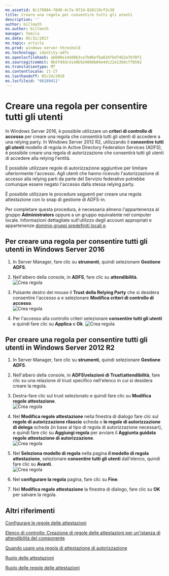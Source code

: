 ```yaml
---
ms.assetid: 8c179884-f0d9-4c7a-973d-820119cf3c38
title: Creare una regola per consentire tutti gli utenti
description: ''
author: billmath
ms.author: billmath
manager: femila
ms.date: 05/31/2017
ms.topic: article
ms.prod: windows-server-threshold
ms.technology: identity-adfs
ms.openlocfilehash: abb00e14dd0b3ce7b06efba816fbd7452e7bf0f1
ms.sourcegitcommit: 0b5fd4dc4148b92480db04e4dc22e139dcff8582
ms.translationtype: MT
ms.contentlocale: it-IT
ms.lasthandoff: 05/24/2019
ms.locfileid: "66189411"
---
```

# <a name="create-a-rule-to-permit-all-users"></a>Creare una regola per consentire tutti gli utenti

In Windows Server 2016, è possibile utilizzare un **criteri di controllo di accesso** per creare una regola che consentirà tutti gli utenti di accedere a una relying party.  In Windows Server 2012 R2, utilizzando il **consentire tutti gli utenti** modello di regola in Active Directory Federation Services \(ADFS\), è possibile creare una regola di autorizzazione che consentirà tutti gli utenti di accedere alla relying l'entità. 

È possibile utilizzare regole di autorizzazione aggiuntive per limitare ulteriormente l'accesso. Agli utenti che hanno ricevuto l'autorizzazione di accesso alla relying parti da parte del Servizio federativo potrebbe comunque essere negato l'accesso dalla stessa relying party.  
  
È possibile utilizzare le procedure seguenti per creare una regola attestazione con lo snap di gestione di ADFS\-in.  
  
Per completare questa procedura, è necessaria almeno l'appartenenza al gruppo **Administrators** oppure a un gruppo equivalente nel computer locale.  Informazioni dettagliate sull'utilizzo degli account appropriati e appartenenze [dominio gruppi predefiniti locali e](https://go.microsoft.com/fwlink/?LinkId=83477). 

## <a name="to-create-a-rule-to-permit-all-users-in-windows-server-2016"></a>Per creare una regola per consentire tutti gli utenti in Windows Server 2016

1.  In Server Manager, fare clic su **strumenti**, quindi selezionare **Gestione ADFS**.  
  
2.  Nell'albero della console, in **ADFS**, fare clic su **attendibilità**. 
![Crea regola](media/Create-a-Rule-to-Permit-All-Users/permitall1.PNG)

3.  Pulsante destro del mouse il **Trust della Relying Party** che si desidera consentire l'accesso a e selezionare **Modifica criteri di controllo di accesso**.  
![Crea regola](media/Create-a-Rule-to-Permit-All-Users/permitall2.PNG)

4. Per l'accesso alla controllo criteri selezionare **consentire tutti gli utenti** e quindi fare clic su **Applica** e **Ok**.
![Crea regola](media/Create-a-Rule-to-Permit-All-Users/permitall3.PNG)
  
## <a name="to-create-a-rule-to-permit-all-users-in-windows-server-2012-r2"></a>Per creare una regola per consentire tutti gli utenti in Windows Server 2012 R2 
  
1.  In Server Manager, fare clic su **strumenti**, quindi selezionare **Gestione ADFS**.  
  
2.  Nell'albero della console, in **ADFS\\relazioni di Trust\\attendibilità**, fare clic su una relazione di trust specifico nell'elenco in cui si desidera creare la regola.  

3.  Destra\-fare clic sul trust selezionato e quindi fare clic su **Modifica regole attestazione**.  
![Crea regola](media/Create-a-Rule-to-Permit-All-Users/permitall4.PNG)  

4.  Nel **Modifica regole attestazione** nella finestra di dialogo fare clic sul **regole di autorizzazione rilascio** scheda o **le regole di autorizzazione di delega** scheda \(in base al tipo di regola di autorizzazione necessari\), e quindi fare clic su **Aggiungi regola** per avviare il **Aggiunta guidata regole attestazione di autorizzazione**.  
![Crea regola](media/Create-a-Rule-to-Permit-All-Users/permitall5.PNG)  
5.  Nel **Seleziona modello di regola** nella pagina **il modello di regola attestazione**, selezionare **consentire tutti gli utenti** dall'elenco, quindi fare clic su **Avanti**.  
![Crea regola](media/Create-a-Rule-to-Permit-All-Users/permitall6.PNG)    
6.  Nel **configurare la regola** pagina, fare clic su **Fine**.  
  
7.  Nel **Modifica regole attestazione** la finestra di dialogo, fare clic su **OK** per salvare la regola.  

## <a name="additional-references"></a>Altri riferimenti 
[Configurare le regole delle attestazioni](Configure-Claim-Rules.md)  
 
[Elenco di controllo: Creazione di regole delle attestazioni per un'istanza di attendibilità del componente](https://technet.microsoft.com/library/ee913578.aspx)  
  
[Quando usare una regola di attestazione di autorizzazione](../../ad-fs/technical-reference/When-to-Use-an-Authorization-Claim-Rule.md)  

[Ruolo delle attestazioni](../../ad-fs/technical-reference/The-Role-of-Claims.md)  
  
[Ruolo delle regole delle attestazioni](../../ad-fs/technical-reference/The-Role-of-Claim-Rules.md)  
